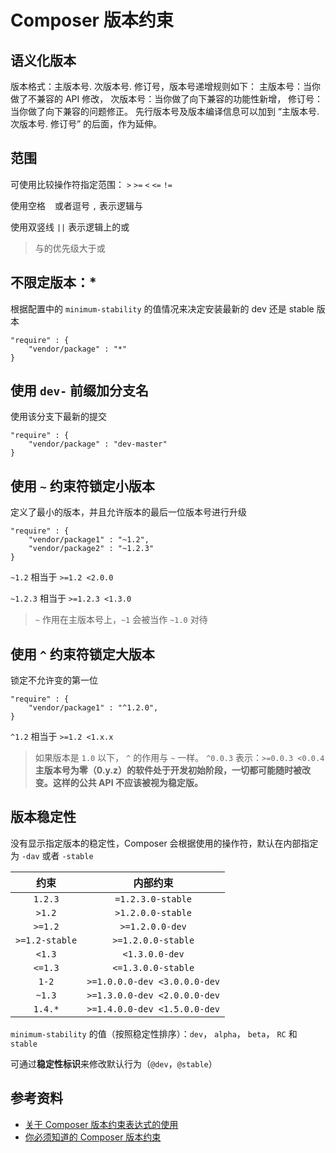 # Composer 版本约束

## 语义化版本

版本格式：主版本号. 次版本号. 修订号，版本号递增规则如下： 主版本号：当你做了不兼容的 API 修改， 次版本号：当你做了向下兼容的功能性新增， 修订号：当你做了向下兼容的问题修正。 先行版本号及版本编译信息可以加到 “主版本号. 次版本号. 修订号” 的后面，作为延伸。

## 范围

可使用比较操作符指定范围： `>` `>=` `<` `<=` `!=` 

使用空格 ` ` 或者逗号 `,` 表示逻辑与

使用双竖线 `||` 表示逻辑上的或

> 与的优先级大于或

## 不限定版本：*

根据配置中的 `minimum-stability` 的值情况来决定安装最新的 dev 还是 stable 版本

```
"require" : {
    "vendor/package" : "*"
}
```

## 使用 `dev-` 前缀加分支名

使用该分支下最新的提交

```
"require" : {
    "vendor/package" : "dev-master"
}
```

## 使用 `~` 约束符锁定小版本

定义了最小的版本，并且允许版本的最后一位版本号进行升级

```
"require" : {
    "vendor/package1" : "~1.2",
    "vendor/package2" : "~1.2.3"
}
```

`~1.2` 相当于 `>=1.2 <2.0.0`

`~1.2.3` 相当于 `>=1.2.3 <1.3.0`

> `~` 作用在主版本号上，`~1` 会被当作 `~1.0` 对待

## 使用 `^` 约束符锁定大版本

锁定不允许变的第一位

```
"require" : {
    "vendor/package1" : "^1.2.0",
}
```

`^1.2` 相当于 `>=1.2 <1.x.x`

> 如果版本是 `1.0` 以下， `^` 的作用与 `~` 一样。
> `^0.0.3` 表示：`>=0.0.3 <0.0.4`
> **主版本号为零（0.y.z）的软件处于开发初始阶段，一切都可能随时被改变。这样的公共 API 不应该被视为稳定版。**

## 版本稳定性

没有显示指定版本的稳定性，Composer 会根据使用的操作符，默认在内部指定为 `-dav` 或者 `-stable`

| 约束           | 内部约束                     |
| :-:            | :-:                          |
| `1.2.3`        | `=1.2.3.0-stable`            |
| `>1.2`         | `>1.2.0.0-stable`            |
| `>=1.2`        | `>=1.2.0.0-dev`              |
| `>=1.2-stable` | `>=1.2.0.0-stable`           |
| `<1.3`         | `<1.3.0.0-dev`               |
| `<=1.3`        | `<=1.3.0.0-stable`           |
| `1-2`          | `>=1.0.0.0-dev <3.0.0.0-dev` |
| `~1.3`         | `>=1.3.0.0-dev <2.0.0.0-dev` |
| `1.4.*`        | `>=1.4.0.0-dev <1.5.0.0-dev` |

`minimum-stability` 的值（按照稳定性排序）：`dev`， `alpha`， `beta`， `RC`  和 `stable`

可通过**稳定性标识**来修改默认行为（`@dev`，`@stable`）

## 参考资料

- [关于 Composer 版本约束表达式的使用](https://overtrue.me/articles/2017/08/about-composer-version-constraint.html)
- [你必须知道的 Composer 版本约束](https://laravel-china.org/topics/10807/the-composer-version-of-the-constraint-you-must-know)
